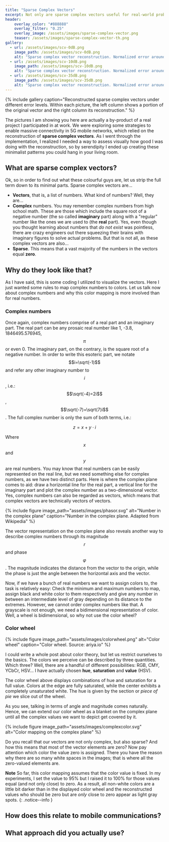 ```yaml
---
title: "Sparse Complex Vectors"
excerpt: Not only are sparse complex vectors useful for real-world problems, but they also look amazing.
header:
    overlay_color: "#888888"
    overlay_filter: "0.25"
    overlay_image: /assets/images/sparse-complex-vector.png
    teaser: /assets/images/sparse-complex-vector-th.png
gallery:
  - url: /assets/images/scv-0dB.png
    image_path: /assets/images/scv-0dB.png
    alt: "Sparse complex vector reconstruction. Normalized error around 0 dB"
  - url: /assets/images/scv-10dB.png
    image_path: /assets/images/scv-10dB.png
    alt: "Sparse complex vector reconstruction. Normalized error around -10 dB"
  - url: /assets/images/scv-35dB.png
    image_path: /assets/images/scv-35dB.png
    alt: "Sparse complex vector reconstruction. Normalized error around -35 dB"
---
```


{% include gallery caption="Reconstructed sparse complex vectors under different error levels. Within each picture, the left column shows a portion of the original vector and the right column its reconstruction." %}

The pictures I am showing you here are actually a by-product of a real project I participated in
at work. We were exploring some strategies to enable massive connectivity in 5G mobile networks,
which relied on the reconstruction of **sparse complex vectors**. As I went through the implementation,
I realized I needed a way to assess visually how good I was doing with the reconstruction,
so by serendipity I ended up
creating these minimalist patterns you could hang in your living room.

## What are sparse complex vectors?

Ok, so in order to find out what these colourful guys are, let us strip the full term down to
its minimal parts. Sparse complex vectors are...

- **Vectors**, that is, a list of numbers. What kind of numbers? Well, they are...
- **Complex** numbers. You may remember complex numbers from high school math. These are those
which include the square root of a negative number (the so called **imaginary** part) along with a "regular"
number like the ones we are used to (the **real** part).  Yes, even though you thought learning about
numbers that _do not exist_ was pointless, there are crazy engineers out there squeezing their brains
with imaginary figures to solve actual problems. But that is not all, as these complex vectors are also...
- **Sparse**. This means that a vast majority of the numbers in the vectors equal **zero**.

## Why do they look like that?

As I have said, this is some coding I utilized to visualize the vectors. Here I just wanted some rules to
map complex numbers to colors. Let us talk now about complex numbers and why this color mapping is more involved than
for real numbers.

### Complex numbers

Once again, complex numbers comprise of a real part and an imaginary part.
The real part can be any prosaic real number like 1, -3.8, 1846495.576945, $$\pi$$ or even 0.
The imaginary part, on the contrary, is the square root of a negative number. In order to write this
esoteric part, we notate $$i=\sqrt(-1)$$ and refer any other imaginary number to $$i$$, i.e.:
$$\sqrt(-4)=2i$$, $$\sqrt(-7)=\sqrt(7)i$$. The full complex number is only the sum of both terms, i.e.:

$$z=x+y\cdot i$$

Where $$x$$ and $$y$$ are real numbers. You may know that real numbers
can be easily represented on the real line, but we need something else for complex numbers,
as we have two distinct parts. Here is where the complex plane comes to aid: draw a horizontal line for
the real part, a vertical line for the imaginary part and plot the complex number as a two-dimensional
vector. Yes, complex numbers can also be regarded as vectors, which means that complex vectors are technically
vectors of vectors.

{% include figure image_path="assets/images/phasor.svg" alt="Number in the complex plane" caption="Number in the complex plane. Adapted from Wikipedia" %}

The vector representation on the complex plane also reveals another way to describe complex numbers
through its magnitude $$r$$ and phase  $$\varphi$$. The magnitude indicates the distance from the vector to
the origin, while the phase is just the angle between the horizontal axis and the vector.

Now, if we have a bunch of real numbers we want to assign colors to,
the task is relatively easy: Check the minimum and maximum numbers to map, assign black and white color
to them respectively and give any number in between an intermediate level of gray depending on its distance
to the extremes. However, we cannot order complex numbers like that. A grayscale is not enough, we need a
bidimensional representation of color. Well, a wheel is bidimensional,
so why not use the color wheel?

### Color wheel

{% include figure image_path="assets/images/colorwheel.png" alt="Color wheel" caption="Color wheel. Source: ariya.io" %}

I could write a whole post about color theory, but let us restrict ourselves to the basics.
The colors we perceive can be described by three quantities. Which three? Well,
there are a handful of different possibilities: RGB, CMY, YCbCr, HSV... I have actually
chosen **hue**, **saturation** and **value** (HSV).

The color wheel above displays combinations of hue and saturation for a full value.
Colors at the edge are fully saturated, while the center exhibits a completely
unsaturated white. The hue is given by the section or _piece of pie_ we slice out of the
wheel.

As you see, talking in terms of angle and magnitude comes naturally. Hence, we can
extend our color wheel as a blanket on the complex plane until all the complex values
we want to depict get covered by it.

{% include figure image_path="assets/images/complexcolor.svg" alt="Color mapping on the complex plane" %}

Do you recall that our vectors are not only complex, but also sparse?
And how this means that most of the vector elements are zero?
Now pay attention which color the value zero is assigned.
There you have the reason
why there are so many white spaces in the images;
that is where all the zero-valued elements are.

**Note** So far, this color mapping assumes that the color value is fixed.
In my experiments, I set the value to 95% but I raised it to 100% for those values
equal (and not only close) to zero. As a result, all non-white colors are a little
bit darker than in the displayed color wheel and
the reconstructed values who should be zero but are _only_ close to zero
appear as light gray spots.
{: .notice--info }

## How does this relate to mobile communications?

## What approach did you actually use?